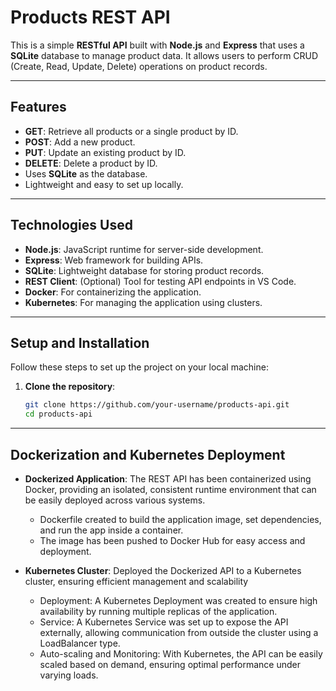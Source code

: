 # Products REST API

This is a simple **RESTful API** built with **Node.js** and **Express** that uses a **SQLite** database to manage product data. It allows users to perform CRUD (Create, Read, Update, Delete) operations on product records.

---

## Features

- **GET**: Retrieve all products or a single product by ID.
- **POST**: Add a new product.
- **PUT**: Update an existing product by ID.
- **DELETE**: Delete a product by ID.
- Uses **SQLite** as the database.
- Lightweight and easy to set up locally.

---

## Technologies Used

- **Node.js**: JavaScript runtime for server-side development.
- **Express**: Web framework for building APIs.
- **SQLite**: Lightweight database for storing product records.
- **REST Client**: (Optional) Tool for testing API endpoints in VS Code.
- **Docker**: For containerizing the application.
- **Kubernetes**: For managing the application using clusters.

---

## Setup and Installation

Follow these steps to set up the project on your local machine:

1. **Clone the repository**:
   ```bash
   git clone https://github.com/your-username/products-api.git
   cd products-api

---   

## Dockerization and Kubernetes Deployment

- **Dockerized Application**: The REST API has been containerized using Docker, providing an isolated, consistent runtime environment that can be easily deployed across various systems.
  - Dockerfile created to build the application image, set dependencies, and run the app inside a container.
  - The image has been pushed to Docker Hub for easy access and deployment.


- **Kubernetes Cluster**: Deployed the Dockerized API to a Kubernetes cluster, ensuring efficient management and scalability
  - Deployment: A Kubernetes Deployment was created to ensure high availability by running multiple replicas of the application.
  - Service: A Kubernetes Service was set up to expose the API externally, allowing communication from outside the cluster using a LoadBalancer type.
  - Auto-scaling and Monitoring: With Kubernetes, the API can be easily scaled based on demand, ensuring optimal performance under varying loads.

   
